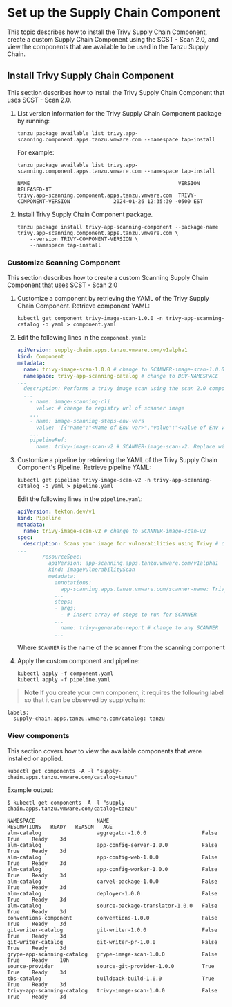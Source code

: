# Set up the Supply Chain Component

This topic describes how to install the Trivy Supply Chain Component, create a custom Supply Chain Component using the SCST - Scan 2.0, and view the components that are available to be used in the Tanzu Supply Chain.

## <a id="install-trivy-sc"></a> Install Trivy Supply Chain Component

This section describes how to install the Trivy Supply Chain Component that uses SCST - Scan 2.0.

1. List version information for the Trivy Supply Chain Component package by running:

    ```console
    tanzu package available list trivy.app-scanning.component.apps.tanzu.vmware.com --namespace tap-install
    ```

    For example:

    ```console
    tanzu package available list trivy.app-scanning.component.apps.tanzu.vmware.com --namespace tap-install

    NAME                                                VERSION                              RELEASED-AT
    trivy.app-scanning.component.apps.tanzu.vmware.com  TRIVY-COMPONENT-VERSION              2024-01-26 12:35:39 -0500 EST
    ```

2. Install Trivy Supply Chain Component package.

    ```console
    tanzu package install trivy-app-scanning-component --package-name trivy.app-scanning.component.apps.tanzu.vmware.com \
        --version TRIVY-COMPONENT-VERSION \
        --namespace tap-install
    ```

### <a id="customize-scan-component"></a> Customize Scanning Component

This section describes how to create a custom Scanning Supply Chain Component that uses SCST - Scan 2.0

1. Customize a component by retrieving the YAML of the Trivy Supply Chain Component. 
Retrieve component YAML:

    ```console
    kubectl get component trivy-image-scan-1.0.0 -n trivy-app-scanning-catalog -o yaml > component.yaml
    ```

1. Edit the following lines in the `component.yaml`:

    ```yaml
    apiVersion: supply-chain.apps.tanzu.vmware.com/v1alpha1
    kind: Component
    metadata:
      name: trivy-image-scan-1.0.0 # change to SCANNER-image-scan-1.0.0
      namespace: trivy-app-scanning-catalog # change to DEV-NAMESPACE
    ...
      description: Performs a trivy image scan using the scan 2.0 components # change trivy to SCANNER
      ...
        - name: image-scanning-cli
          value: # change to registry url of scanner image
        ...
        - name: image-scanning-steps-env-vars
          value: '[{"name":"<Name of Env var>","value":"<value of Env var>"}]' # insert env vars inside nested {}
        ...
        pipelineRef:
          name: trivy-image-scan-v2 # SCANNER-image-scan-v2. Replace with the name of the pipeline created in the next step.
    ```

1. Customize a pipeline by retrieving the YAML of the Trivy Supply Chain Component's Pipeline. Retrieve pipeline YAML:

    ```console
    kubectl get pipeline trivy-image-scan-v2 -n trivy-app-scanning-catalog -o yaml > pipeline.yaml
    ```

      Edit the following lines in the `pipeline.yaml`:

    ```yaml
    apiVersion: tekton.dev/v1
    kind: Pipeline
    metadata:
      name: trivy-image-scan-v2 # change to SCANNER-image-scan-v2
    spec:
      description: Scans your image for vulnerabilities using Trivy # change Trivy to SCANNER
    ...
            resourceSpec:
              apiVersion: app-scanning.apps.tanzu.vmware.com/v1alpha1
              kind: ImageVulnerabilityScan
              metadata:
                annotations:
                  app-scanning.apps.tanzu.vmware.com/scanner-name: Trivy # change to SCANNER
                ...
                steps:
                - args:
                  - # insert array of steps to run for SCANNER
                ...
                  name: trivy-generate-report # change to any SCANNER
                ...
      ```

      Where `SCANNER` is the name of the scanner from the scanning component

2. Apply the custom component and pipeline:

    ```console
    kubectl apply -f component.yaml
    kubectl apply -f pipeline.yaml
    ```

> **Note** If you create your own component, it requires the following label so that it can be observed by supplychain:

  ```console
  labels:
    supply-chain.apps.tanzu.vmware.com/catalog: tanzu
  ```

### <a id="how-to-view-component"></a> View components

This section covers how to view the available components that were installed or applied.

  ```console
  kubectl get components -A -l "supply-chain.apps.tanzu.vmware.com/catalog=tanzu"
  ```

  Example output:

  ```console
  $ kubectl get components -A -l "supply-chain.apps.tanzu.vmware.com/catalog=tanzu"

  NAMESPACE                    NAME                              RESUMPTIONS   READY   REASON   AGE
  alm-catalog                  aggregator-1.0.0                  False         True    Ready    3d
  alm-catalog                  app-config-server-1.0.0           False         True    Ready    3d
  alm-catalog                  app-config-web-1.0.0              False         True    Ready    3d
  alm-catalog                  app-config-worker-1.0.0           False         True    Ready    3d
  alm-catalog                  carvel-package-1.0.0              False         True    Ready    3d
  alm-catalog                  deployer-1.0.0                    False         True    Ready    3d
  alm-catalog                  source-package-translator-1.0.0   False         True    Ready    3d
  conventions-component        conventions-1.0.0                 False         True    Ready    3d
  git-writer-catalog           git-writer-1.0.0                  False         True    Ready    3d
  git-writer-catalog           git-writer-pr-1.0.0               False         True    Ready    3d
  grype-app-scanning-catalog   grype-image-scan-1.0.0            False         True    Ready    10h
  source-provider              source-git-provider-1.0.0         True          True    Ready    3d
  tbs-catalog                  buildpack-build-1.0.0             True          True    Ready    3d
  trivy-app-scanning-catalog   trivy-image-scan-1.0.0            False         True    Ready    3d
  ```
